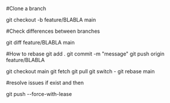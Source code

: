 #Clone a branch

git checkout -b feature/BLABLA main

#Check differences between branches

git diff feature/BLABLA main

#How to rebase
git add .
git commit -m "message"
git push origin feature/BLABLA

git checkout main
git fetch
git pull
git switch -
git rebase main

#resolve issues if exist and then

git push --force-with-lease
